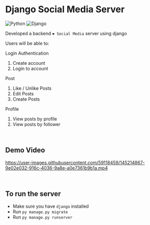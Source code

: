 # Django Social Media Server

![Python](https://img.shields.io/badge/-Python-3776AB?style=flat-square&logo=python&logoColor=ffffff)
![Django](https://img.shields.io/badge/-Django-043728?style=flat-square&logo=django)

Developed a backend `❤️ Social Media` server using django

Users will be able to:

Login Authentication

1. Create account
2. Login to account

Post

1. Like / Unlike Posts
2. Edit Posts
3. Create Posts

Profile

1. View posts by profile
2. View posts by follower

<br />

## Demo Video

https://user-images.githubusercontent.com/59118459/145214867-9e02e032-916c-4036-9a8e-a0e7361b9b1a.mp4

<br />

## To run the server

- Make sure you have `django` installed
- Run `py manage.py migrate`
- Run `py manage.py runserver`

<br />
